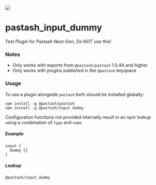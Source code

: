 <img src="http://i.imgur.com/wYjsCqz.png"/>

# pastash_input_dummy
Test Plugin for Pastash Next-Gen, Do NOT use this!


### Notes
* Only works with exports from `@pastash/pastash` 1.0.44 and higher
* Only works with plugins published in the `@pastash` keyspace


### Usage
To use a plugin alongside `pastash` both should be installed globally:
```
npm install -g @pastash/pastash
npm install -g @pastash/input_dummy
```

Configuration functions not provided internally result in an npm lookup using a combination of `type` and `name`
##### Example
```
input {
  dummy {}
}
```
##### Lookup
`@pastash/input_dummy`


